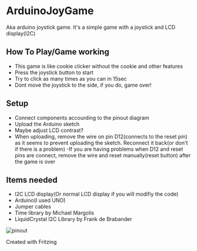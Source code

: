 
# ArduinoJoyGame
Aka arduino joystick game. It's a simple game with a joystick and LCD display(I2C)

## How To Play/Game working
- This game is like cookie clicker without the cookie and other features
- Press the joystick button to start
- Try to click as many times as you can in 15sec
- Dont move the joystick to the side, if you do, game over!

## Setup
- Connect components accourding to the pinout diagram
- Upload the Arduino sketch
- Maybe adjust LCD contrast?
- When uploading, remove the wire on pin D12(connects to the reset pin) as it seems to prevent uploading the sketch. Reconnect it back(or don't if there is a problem)
-If you are having problems when D12 and reset pins are connect, remove the wire and reset manually(reset button) after the game is over

## Items needed
- I2C LCD display(Or normal LCD display if you will modifiy the code)
- Arduino(I used UNO)
- Jumper cables
- Time library by Michael Margolis
- LiquidCrystal I2C Library by Frank de Brabander


![pinout](https://user-images.githubusercontent.com/85803570/229263534-068eddfd-4710-4380-846f-7724a9d62a88.png)

Created with Fritzing
